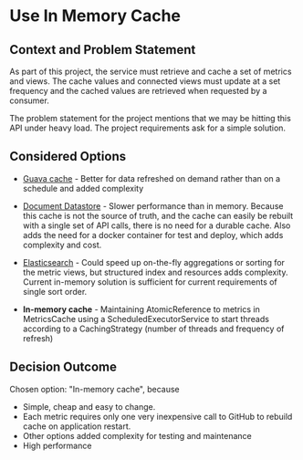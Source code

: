 # Use In Memory Cache

## Context and Problem Statement

As part of this project, the service must retrieve and cache a set of metrics and views. The cache values and connected views
must update at a set frequency and the cached values are retrieved when requested by a consumer.

The problem statement for the project mentions that we may be hitting this API under heavy load. 
The project requirements ask for a simple solution.

## Considered Options

* [Guava cache](https://github.com/google/guava/wiki/CachesExplained) - Better for data refreshed on demand rather than on a schedule
  and added complexity
* [Document Datastore](https://www.mongodb.com/document-databases) - Slower performance than in memory. Because this cache is
not the source of truth, and the cache can easily be rebuilt with a single set of API calls, there is no need for a durable cache. Also adds
  the need for a docker container for test and deploy, which adds complexity and cost.
  
* [Elasticsearch](https://www.elastic.co/elasticsearch/) - Could speed up on-the-fly aggregations or sorting for the metric views, but
  structured index and resources adds complexity. Current in-memory solution is sufficient for current requirements of single sort order.
* **In-memory cache** - Maintaining AtomicReference to metrics in MetricsCache using a ScheduledExecutorService to start threads according to
a CachingStrategy (number of threads and frequency of refresh)
  
## Decision Outcome

Chosen option: "In-memory cache", because

* Simple, cheap and easy to change. 
* Each metric requires only one very inexpensive call to GitHub to rebuild cache on application restart.
* Other options added complexity for testing and maintenance
* High performance
